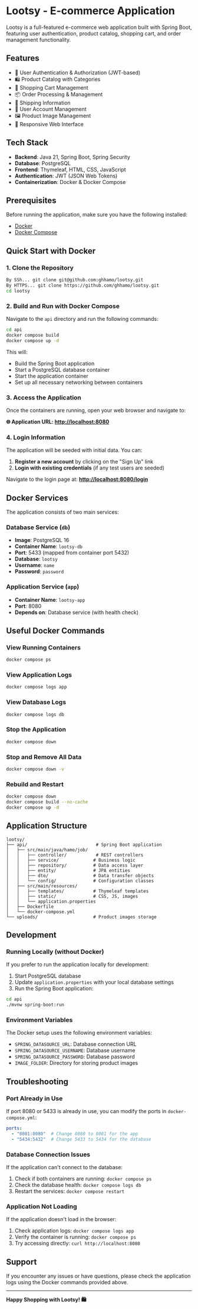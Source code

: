 # Lootsy - E-commerce Application

Lootsy is a full-featured e-commerce web application built with Spring Boot, featuring user authentication, product catalog, shopping cart, and order management functionality.

## Features

- 🔐 User Authentication & Authorization (JWT-based)
- 🛍️ Product Catalog with Categories
- 🛒 Shopping Cart Management
- 📦 Order Processing & Management
- 🚚 Shipping Information
- 👤 User Account Management
- 🖼️ Product Image Management
- 📱 Responsive Web Interface

## Tech Stack

- **Backend**: Java 21, Spring Boot, Spring Security
- **Database**: PostgreSQL
- **Frontend**: Thymeleaf, HTML, CSS, JavaScript
- **Authentication**: JWT (JSON Web Tokens)
- **Containerization**: Docker & Docker Compose

## Prerequisites

Before running the application, make sure you have the following installed:

- [Docker](https://www.docker.com/get-started)
- [Docker Compose](https://docs.docker.com/compose/install/)

## Quick Start with Docker

### 1. Clone the Repository

```bash
By SSh... git clone git@github.com:ghhamo/lootsy.git
By HTTPS... git clone https://github.com/ghhamo/lootsy.git
cd lootsy
```

### 2. Build and Run with Docker Compose

Navigate to the `api` directory and run the following commands:

```bash
cd api
docker compose build
docker compose up -d
```

This will:
- Build the Spring Boot application
- Start a PostgreSQL database container
- Start the application container
- Set up all necessary networking between containers

### 3. Access the Application

Once the containers are running, open your web browser and navigate to:

**🌐 Application URL: [http://localhost:8080](http://localhost:8080)**

### 4. Login Information

The application will be seeded with initial data. You can:

1. **Register a new account** by clicking on the "Sign Up" link
2. **Login with existing credentials** (if any test users are seeded)

Navigate to the login page at: **[http://localhost:8080/login](http://localhost:8080/login)**

## Docker Services

The application consists of two main services:

### Database Service (`db`)
- **Image**: PostgreSQL 16
- **Container Name**: `lootsy-db`
- **Port**: 5433 (mapped from container port 5432)
- **Database**: `lootsy`
- **Username**: `name`
- **Password**: `password`

### Application Service (`app`)
- **Container Name**: `lootsy-app`
- **Port**: 8080
- **Depends on**: Database service (with health check)

## Useful Docker Commands

### View Running Containers
```bash
docker compose ps
```

### View Application Logs
```bash
docker compose logs app
```

### View Database Logs
```bash
docker compose logs db
```

### Stop the Application
```bash
docker compose down
```

### Stop and Remove All Data
```bash
docker compose down -v
```

### Rebuild and Restart
```bash
docker compose down
docker compose build --no-cache
docker compose up -d
```

## Application Structure

```
lootsy/
├── api/                          # Spring Boot application
│   ├── src/main/java/hamo/job/
│   │   ├── controller/           # REST controllers
│   │   ├── service/             # Business logic
│   │   ├── repository/          # Data access layer
│   │   ├── entity/              # JPA entities
│   │   ├── dto/                 # Data transfer objects
│   │   └── config/              # Configuration classes
│   ├── src/main/resources/
│   │   ├── templates/           # Thymeleaf templates
│   │   ├── static/              # CSS, JS, images
│   │   └── application.properties
│   ├── Dockerfile
│   └── docker-compose.yml
└── uploads/                     # Product images storage
```

## Development

### Running Locally (without Docker)

If you prefer to run the application locally for development:

1. Start PostgreSQL database
2. Update `application.properties` with your local database settings
3. Run the Spring Boot application:

```bash
cd api
./mvnw spring-boot:run
```

### Environment Variables

The Docker setup uses the following environment variables:

- `SPRING_DATASOURCE_URL`: Database connection URL
- `SPRING_DATASOURCE_USERNAME`: Database username
- `SPRING_DATASOURCE_PASSWORD`: Database password
- `IMAGE_FOLDER`: Directory for storing product images

## Troubleshooting

### Port Already in Use
If port 8080 or 5433 is already in use, you can modify the ports in `docker-compose.yml`:

```yaml
ports:
  - "8081:8080"  # Change 8080 to 8081 for the app
  - "5434:5432"  # Change 5433 to 5434 for the database
```

### Database Connection Issues
If the application can't connect to the database:

1. Check if both containers are running: `docker compose ps`
2. Check the database health: `docker compose logs db`
3. Restart the services: `docker compose restart`

### Application Not Loading
If the application doesn't load in the browser:

1. Check application logs: `docker compose logs app`
2. Verify the container is running: `docker compose ps`
3. Try accessing directly: `curl http://localhost:8080`

## Support

If you encounter any issues or have questions, please check the application logs using the Docker commands provided above.

---

**Happy Shopping with Lootsy! 🛍️**
